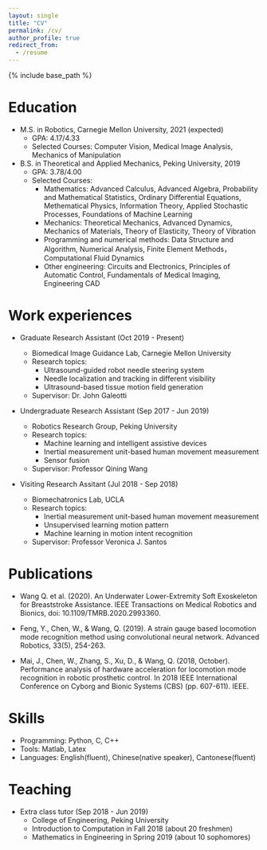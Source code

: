 ```yaml
---
layout: single
title: "CV"
permalink: /cv/
author_profile: true
redirect_from:
  - /resume
---
```


{% include base_path %}

Education
======
* M.S. in Robotics, Carnegie Mellon University, 2021 (expected)
  * GPA: 4.17/4.33
  * Selected Courses: Computer Vision, Medical Image Analysis, Mechanics of Manipulation
* B.S. in Theoretical and Applied Mechanics, Peking University, 2019
  * GPA: 3.78/4.00
  * Selected Courses:
    * Mathematics: Advanced Calculus, Advanced Algebra, Probability and Mathematical Statistics, Ordinary Differential Equations, Methematical Physics, Information Theory, Applied Stochastic Processes, Foundations of Machine Learning
    * Mechanics: Theoretical Mechanics, Advanced Dynamics, Mechanics of Materials, Theory of Elasticity, Theory of Vibration
    * Programming and numerical methods: Data Structure and Algorithm, Numerical Analysis, Finite Element Methods，Computational Fluid Dynamics
    * Other engineering: Circuits and Electronics, Principles of Automatic Control, Fundamentals of Medical Imaging, Engineering CAD

Work experiences
======
* Graduate Research Assistant (Oct 2019 - Present)
  * Biomedical Image Guidance Lab, Carnegie Mellon University
  * Research topics:
    * Ultrasound-guided robot needle steering system
    * Needle localization and tracking in different visibility
    * Ultrasound-based tissue motion field generation
  * Supervisor: Dr. John Galeotti

* Undergraduate Research Assistant (Sep 2017 - Jun 2019)
  * Robotics Research Group, Peking University
  * Research topics: 
    * Machine learning and intelligent assistive devices 
    * Inertial measurement unit-based human movement measurement
    * Sensor fusion
  * Supervisor: Professor Qining Wang

* Visiting Research Assitant (Jul 2018 - Sep 2018)
  * Biomechatronics Lab, UCLA
  * Research topics: 
    * Inertial measurement unit-based human movement measurement
    * Unsupervised learning motion pattern
    * Machine learning in motion intent recognition
  * Supervisor: Professor Veronica J. Santos

Publications
======
* Wang Q. et al. (2020). An Underwater Lower-Extremity Soft Exoskeleton for Breaststroke Assistance. IEEE Transactions on Medical Robotics and Bionics, doi: 10.1109/TMRB.2020.2993360.

* Feng, Y., Chen, W., & Wang, Q. (2019). A strain gauge based locomotion mode recognition method using convolutional neural network. Advanced Robotics, 33(5), 254-263.

* Mai, J., Chen, W., Zhang, S., Xu, D., & Wang, Q. (2018, October). Performance analysis of hardware acceleration for locomotion mode recognition in robotic prosthetic control. In 2018 IEEE International Conference on Cyborg and Bionic Systems (CBS) (pp. 607-611). IEEE.


Skills
======
* Programming: Python, C, C++
* Tools: Matlab, Latex
* Languages: English(fluent), Chinese(native speaker), Cantonese(fluent)


  
<!-- Talks
======
  <ul>{% for post in site.talks %}
    {% include archive-single-talk-cv.html %}
  {% endfor %}</ul> -->
  
Teaching
======
* Extra class tutor (Sep 2018 - Jun 2019)
  * College of Engineering, Peking University
  * Introduction to Computation in Fall 2018 (about 20 freshmen) 
  * Mathematics in Engineering in Spring 2019 (about 10 sophomores)
  
<!-- Service and leadership
======
* Currently signed in to 43 different slack teams -->
